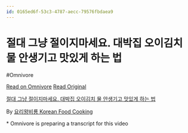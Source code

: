 ```yaml
---
id: 0165ed6f-53c3-4787-aecc-79576fbdaea9
---
```


# 절대 그냥 절이지마세요. 대박집 오이김치 물 안생기고 맛있게 하는 법
#Omnivore
 
[Read on Omnivore](https://omnivore.app/me/https-youtube-com-watch-v-0-m-chwjf-hh-o-4-19033b015d8)
[Read Original](https://youtube.com/watch?v=0MChwjfHhO4)
 
[절대 그냥 절이지마세요. 대박집 오이김치 물 안생기고 맛있게 하는 법](https://youtube.com/watch?v=0MChwjfHhO4)

By [요리왕비룡 Korean Food Cooking](https://www.youtube.com/@dragonrain)

\* Omnivore is preparing a transcript for this video